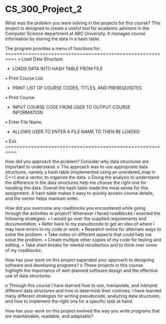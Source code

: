 # CS_300_Project_2

What was the problem you were solving in the projects for this course?
This project is designed to create a useful tool for academic advisors in the Computer Science department at ABC University. It manages course information by storing the data in a hash table. 

The program provides a menu of functions for: 
        ==========================================================
•	Load Data Structure. 
- LOADS DATA INTO HASH TABLE FROM FILE

•	Print Course List.  
 - PRINT LIST OF COURSE CODES, TITLES, AND PREREQUISITES

•	Print Course.       
 - INPUT COURSE CODE FROM USER TO OUTPUT COURSE INFORMATION

•	Enter File Name.     
- ALLOWS USER TO ENTER A FILE NAME TO THEN BE LOADED

•	Exit
        ==========================================================


How did you approach the problem? Consider why data structures are important to understand.
o	The approach was to use appropriate data structures, namely a hash table (implemented using an unordered_map in C++) and a vector, to organize the data. 
o	Doing the analysis to understand the difference in the data structures help me choose the right one for handling the data. Overall the hash table made the most sense for this assignment. A hash table makes it easy to quickly access course details, and the vector helps maintain order.


How did you overcome any roadblocks you encountered while going through the activities or project?
Whenever i faced roadblocks i enacted the following strategies:
•	I would go over the supplied  requirements and documentation.
•	Refer back to my pseudocode to get an idea of where I may have errors in my code or work.
•	Research online for alternate ways to solve the problem.
•	Take notes on different aspects that could help me solve the problem.
•	Create multiple other copies of my code for testing and editing.
•	Take short breaks for mental recollection and to think over some of my roadblocks.


How has your work on this project expanded your approach to designing software and developing programs?
o	These projects in this course highlight the importance of well-planned software design and the effective use of data structures.


o	Through this course I have learned how to use, manipulate, and interpret different data structures and how to determine their runtimes. I have learned many different strategies for writing pseudocode, analyzing data structures, and how to implement the right one for a specific task at hand.


How has your work on this project evolved the way you write programs that are maintainable, readable, and adaptable?
